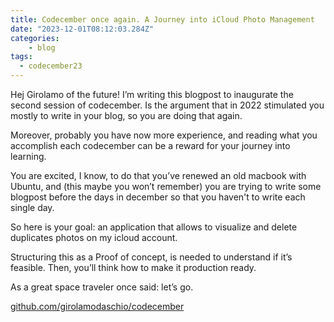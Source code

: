 ```yaml
---
title: Codecember once again. A Journey into iCloud Photo Management
date: "2023-12-01T08:12:03.284Z"
categories:
    - blog
tags:
  - codecember23
---
```


Hej Girolamo of the future!
I’m writing this blogpost to inaugurate the second session of codecember.
Is the argument that in 2022 stimulated you mostly to write in your blog, so you are doing that again.

Moreover, probably you have now more experience, and reading what you accomplish each codecember can be a reward for your journey into learning.

You are excited, I know, to do that you’ve renewed an old macbook with Ubuntu, and (this maybe you won’t remember) you are trying to write some blogpost before the days in december so that you haven't to write each single day.

So here is your goal: an application that allows to visualize and delete duplicates photos on my icloud account.

Structuring this as a Proof of concept, is needed to understand if it’s feasible. Then, you’ll think how to make it production ready.

As a great space traveler once said: let’s go.

[github.com/girolamodaschio/codecember](github.com/girolamodaschio/codecember)
